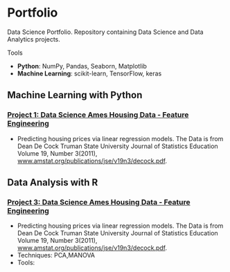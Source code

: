 # Portfolio
Data Science Portfolio. 
Repository containing Data Science and Data Analytics projects. 

Tools
  - **Python**: NumPy, Pandas, Seaborn, Matplotlib
  - **Machine Learning**: scikit-learn, TensorFlow, keras


## Machine Learning with Python
### [Project 1: Data Science Ames Housing Data - Feature Engineering](https://github.com/) 

* Predicting housing prices via linear regression models. The Data is from Dean De Cock Truman State University Journal of Statistics Education Volume 19, Number 3(2011), www.amstat.org/publications/jse/v19n3/decock.pdf. 


## Data Analysis with R
### [Project 3: Data Science Ames Housing Data - Feature Engineering](https://github.com/) 

* Predicting housing prices via linear regression models. The Data is from Dean De Cock Truman State University Journal of Statistics Education Volume 19, Number 3(2011), www.amstat.org/publications/jse/v19n3/decock.pdf. 
* Techniques: PCA,MANOVA  
* Tools: 

